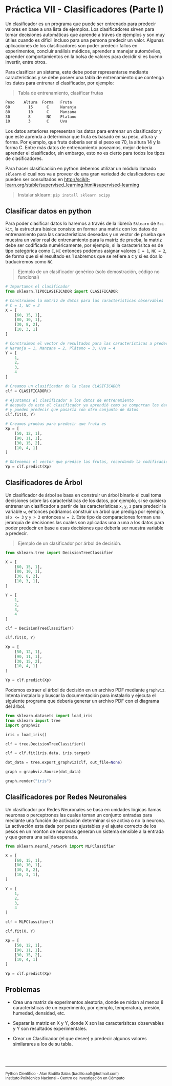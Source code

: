 # Práctica VII - Clasificadores (Parte I)

Un clasificador es un programa que puede ser entrenado para predecir valores en base a una lista de ejemplos. Los clasificadores sirven para tomar decisiones automáticas que aprende a tráves de ejemplos y son muy útiles cuando es díficil incluso para una persona predecir un valor. Algunas aplicaciones de los clasificadores son poder predecir fallos en experimentos, concluir análisis médicos, aprender a manejar automóviles, aprender comportamientos en la bolsa de valores para decidir si es bueno invertir, entre otros.

Para clasificar un sistema, este debe poder representarse mediante características y se debe poseer una tabla de entrenamiento que contenga los datos para entrenar el clasificador, por ejemplo:

> Tabla de entrenamiento, clasificar frutas

~~~txt
Peso    Altura  Forma   Fruta
60        15      C     Naranja
80        10      C     Manzana
30        8       NC    Platano
10        3       C     Uva
~~~

Los datos anteriores representan los datos para entrenar un clasificador y que este aprenda a determinar que fruta es basado en su peso, altura y forma. Por ejemplo, que fruta debería ser si el peso es 70, la altura 14 y la forma C. Entre más datos de entrenamiento poseamos, mejor debería aprender el clasificador, sin embargo, esto no es cierto para todos los tipos de clasificadores.

Para hacer clasificación en python debemos utilizar un módulo llamado `sklearn` el cual nos va a proveer de una gran variedad de clasficadores que pueden ser consultados en http://scikit-learn.org/stable/supervised_learning.html#supervised-learning

> Instalar sklearn: `pip install sklearn scipy`

## Clasificar datos en python

Para poder clasificar datos lo haremos a través de la librería `Sklearn` de `Sci-kit`, la estructura básica consiste en formar una matriz con los datos de entrenamiento para las características deseadas y un vector de prueba que muestra un valor real de entrenamiento para la matriz de prueba, la matriz debe ser codificada numéricamente, por ejemplo, si la caracterísitca es de tipo categórica como `C`, `NC` entonces podemos asignar valores `C = 1`, `NC = 2`, de forma que si el resultado es 1 sabremos que se refiere a `C` y si es dos lo traduciremos como `NC`.

> Ejemplo de un clasificador genérico (solo demostración, código no funcional)

~~~py
# Importamos el clasificador
from sklearn.TIPOCLASIFICADOR import CLASIFICADOR

# Construimos la matriz de datos para las características observables
# C = 1, NC = 2
X = [
    [60, 15, 1],
    [80, 10, 1],
    [30, 8, 2],
    [10, 3, 1]
]

# Construimos el vector de resultados para las características a predecir
# Naranja = 1, Manzana = 2, Plátano = 3, Uva = 4
Y = [
    1,
    2,
    3,
    4
]

# Creamos un clasificador de la clase CLASIFICADOR
clf = CLASIFICADOR()

# Ajustamos el clasificador a los datos de entrenamiento
# después de esto el clasificador ya aprendió como se comportan los datos
# y pueden predecir que pasaría con otro conjunto de datos
clf.fit(X, Y)

# Creamos pruebas para predecir que fruta es
Xp = [
    [50, 12, 1],
    [90, 11, 1],
    [30, 15, 2],
    [10, 4, 1]
]

# Obtenemos el vector que predice las frutas, recordando la codificación
Yp = clf.predict(Xp)
~~~

## Clasificadores de Árbol

Un clasificador de árbol se basa en construir un árbol binario el cual toma decisiones sobre las características de los datos, por ejemplo, si se quisiera entrenar un clasificador a partir de las características `x`, `y`, `z` para predecir la variable `w`, entonces podríamos construir un árbol que prediga por ejemplo, si `x <= 3` y `y > 2` entonces `w = 2`. Este tipo de comparaciones forman una jerarquía de decisiones las cuales son aplicadas una a una a los datos para poder predecir en base a esas decisiones que debería ser nuestra variable a predecir.

> Ejemplo de un clasificador por árbol de decisión.

~~~py
from sklearn.tree import DecisionTreeClassifier

X = [
    [60, 15, 1],
    [80, 10, 1],
    [30, 8, 2],
    [10, 3, 1],
]

Y = [
    1,
    2,
    3,
    4
]

clf = DecisionTreeClassifier()

clf.fit(X, Y)

Xp = [
    [50, 12, 1],
    [90, 11, 1],
    [30, 15, 2],
    [10, 4, 1]
]

Yp = clf.predict(Xp)
~~~

Podemos extraer el árbol de decisión en un archivo PDF mediante `graphviz`. Intenta instalarlo y buscar la documentación para instalarlo y ejecuta el siguiente programa que debería generar un archivo PDF con el diagrama del árbol.

~~~py
from sklearn.datasets import load_iris
from sklearn import tree
import graphviz 

iris = load_iris()

clf = tree.DecisionTreeClassifier()

clf = clf.fit(iris.data, iris.target)

dot_data = tree.export_graphviz(clf, out_file=None) 

graph = graphviz.Source(dot_data)

graph.render("iris")
~~~

## Clasificadores por Redes Neuronales

Un clasificador por Redes Neuronales se basa en unidades lógicas llamas neuronas o perceptrones las cuales toman un conjunto entradas para mediante una función de activación determinar si se activa o no la neurona. La activación esta dada por pesos ajustables y el ajuste correcto de los pesos en un monton de neuronas generan un sistema sensible a la entrada y que genera una salida esperada.

~~~py
from sklearn.neural_network import MLPClassifier

X = [
    [60, 15, 1],
    [80, 10, 1],
    [30, 8, 2],
    [10, 3, 1],
]

Y = [
    1,
    2,
    3,
    4
]

clf = MLPClassifier()

clf.fit(X, Y)

Xp = [
    [50, 12, 1],
    [90, 11, 1],
    [30, 15, 2],
    [10, 4, 1]
]

Yp = clf.predict(Xp)
~~~

## Problemas

* Crea una matriz de experimentos aleatoria, donde se midan al menos 8 características de un experimento, por ejemplo, temperatura, presión, humedad, densidad, etc.

* Separar la matriz en X y Y, donde X son las caracterísitcas observables y Y son resultados experimentales.

* Crear un Clasificador (el que desee) y predecir algunos valores similarares a los de su tabla.

<br><br>
<hr>
<small>
Python Científico - Alan Badillo Salas (badillo.soft@hotmail.com)<br>
Instituto Politécnico Nacional - Centro de Investigación en Cómputo
</small>
